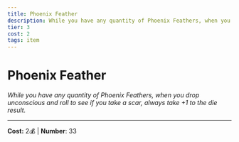 ```yaml
---
title: Phoenix Feather
description: While you have any quantity of Phoenix Feathers, when you drop unconscious and roll to see if you take a scar, always take +1 to the die result.
tier: 3
cost: 2
tags: item
---
```

# Phoenix Feather

_While you have any quantity of Phoenix Feathers, when you drop unconscious and roll to see if you take a scar, always take +1 to the die result._

___
**Cost:** 2💰 | **Number**: 33
